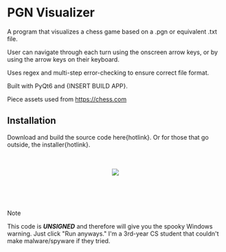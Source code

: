 # PGN Visualizer 
A program that visualizes a chess game based on a .pgn or equivalent .txt file.

User can navigate through each turn using the onscreen arrow keys, or by using the arrow keys on their keyboard. 

Uses regex and multi-step error-checking to ensure correct file format. 

Built with PyQt6 and {INSERT BUILD APP}.

Piece assets used from https://chess.com

## Installation
Download and build the source code here{hotlink}. Or for those that go outside, the installer{hotlink}.
<br/>
<br/>
<br/>
<p align="center">
  <img src="https://github.com/user-attachments/assets/9628c879-8281-49c8-a17d-0d7d14a3f9c3"/>
</p>
<br/>
<br/>
<br/>

> [!NOTE]
> This code is ***UNSIGNED*** and therefore will give you the spooky Windows warning. Just click "Run anyways." I'm a 3rd-year
> CS student that couldn't make malware/spyware if they tried.
